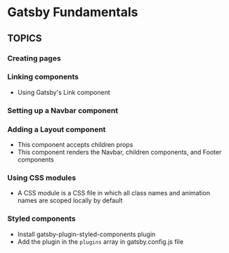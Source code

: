 # Gatsby Fundamentals

## TOPICS

### Creating pages

### Linking components
- Using Gatsby's Link component

### Setting up a Navbar component

### Adding a Layout component
- This component accepts children props
- This component renders the Navbar, children components, and Footer components

### Using CSS modules
- A CSS module is a CSS file in which all class names and animation names are scoped locally by default

### Styled components
- Install gatsby-plugin-styled-components plugin
- Add the plugin in the `plugins` array in gatsby.config.js file